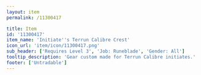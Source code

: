 ```yaml
---
layout: item
permalink: /11300417

title: Item
id: '11300417'
item_name: 'Initiate''s Terrun Calibre Crest'
icon_url: 'item/icon/11300417.png'
sub_header: ['Requires Level 3', 'Job: Runeblade', 'Gender: All']
tooltip_description: 'Gear custom made for Terrun Calibre initiates.'
footer: ['Untradable']
---
```

